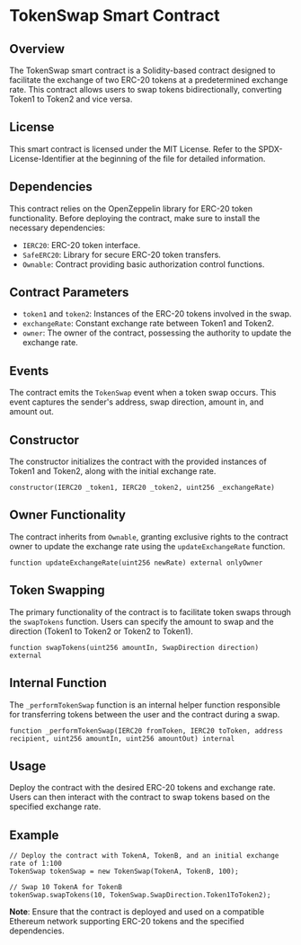 # TokenSwap Smart Contract

## Overview

The TokenSwap smart contract is a Solidity-based contract designed to facilitate the exchange of two ERC-20 tokens at a predetermined exchange rate. This contract allows users to swap tokens bidirectionally, converting Token1 to Token2 and vice versa.

## License

This smart contract is licensed under the MIT License. Refer to the SPDX-License-Identifier at the beginning of the file for detailed information.

## Dependencies

This contract relies on the OpenZeppelin library for ERC-20 token functionality. Before deploying the contract, make sure to install the necessary dependencies:

- `IERC20`: ERC-20 token interface.
- `SafeERC20`: Library for secure ERC-20 token transfers.
- `Ownable`: Contract providing basic authorization control functions.

## Contract Parameters

- `token1` and `token2`: Instances of the ERC-20 tokens involved in the swap.
- `exchangeRate`: Constant exchange rate between Token1 and Token2.
- `owner`: The owner of the contract, possessing the authority to update the exchange rate.

## Events

The contract emits the `TokenSwap` event when a token swap occurs. This event captures the sender's address, swap direction, amount in, and amount out.

## Constructor

The constructor initializes the contract with the provided instances of Token1 and Token2, along with the initial exchange rate.

```solidity
constructor(IERC20 _token1, IERC20 _token2, uint256 _exchangeRate)
```

## Owner Functionality

The contract inherits from `Ownable`, granting exclusive rights to the contract owner to update the exchange rate using the `updateExchangeRate` function.

```solidity
function updateExchangeRate(uint256 newRate) external onlyOwner
```

## Token Swapping

The primary functionality of the contract is to facilitate token swaps through the `swapTokens` function. Users can specify the amount to swap and the direction (Token1 to Token2 or Token2 to Token1).

```solidity
function swapTokens(uint256 amountIn, SwapDirection direction) external
```

## Internal Function

The `_performTokenSwap` function is an internal helper function responsible for transferring tokens between the user and the contract during a swap.

```solidity
function _performTokenSwap(IERC20 fromToken, IERC20 toToken, address recipient, uint256 amountIn, uint256 amountOut) internal
```

## Usage

Deploy the contract with the desired ERC-20 tokens and exchange rate. Users can then interact with the contract to swap tokens based on the specified exchange rate.

## Example

```solidity
// Deploy the contract with TokenA, TokenB, and an initial exchange rate of 1:100
TokenSwap tokenSwap = new TokenSwap(TokenA, TokenB, 100);

// Swap 10 TokenA for TokenB
tokenSwap.swapTokens(10, TokenSwap.SwapDirection.Token1ToToken2);
```

**Note**: Ensure that the contract is deployed and used on a compatible Ethereum network supporting ERC-20 tokens and the specified dependencies.